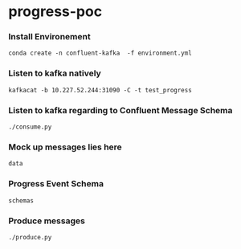 # progress-poc

### Install Environement
```
conda create -n confluent-kafka  -f environment.yml
```

### Listen to kafka natively
```
kafkacat -b 10.227.52.244:31090 -C -t test_progress
```

### Listen to kafka regarding to Confluent Message Schema
```
./consume.py
```

### Mock up messages lies here
```
data
```

### Progress Event Schema
```
schemas
```

### Produce messages
```
./produce.py
```
